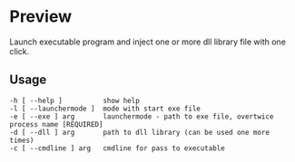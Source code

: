 # Preview

Launch executable program and inject one or more dll library file with one click.

## Usage

```
-h [ --help ]          show help
-l [ --launchermode ]  mode with start exe file
-e [ --exe ] arg       launchermode - path to exe file, overtwice process name [REQUIRED]
-d [ --dll ] arg       path to dll library (can be used one more times)
-c [ --cmdline ] arg   cmdline for pass to executable
```
